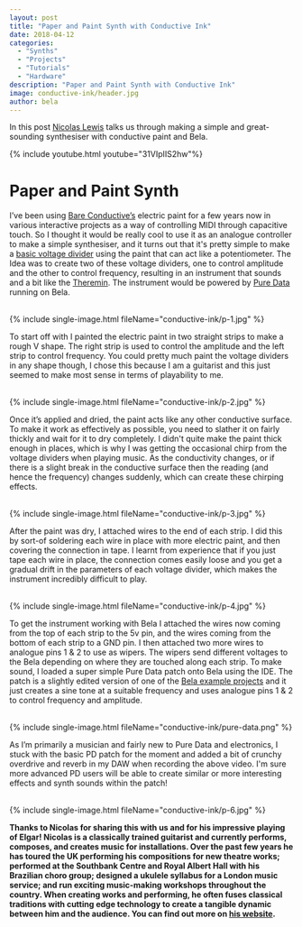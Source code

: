 ```yaml
---
layout: post
title: "Paper and Paint Synth with Conductive Ink"
date: 2018-04-12
categories:
  - "Synths"
  - "Projects"
  - "Tutorials"
  - "Hardware"
description: "Paper and Paint Synth with Conductive Ink"
image: conductive-ink/header.jpg
author: bela
---
```


In this post [Nicolas Lewis](http://nicolaslewis.com/) talks us through making a simple and great-sounding synthesiser with conductive paint and Bela.

{% include youtube.html youtube="31VIpIIS2hw"%}

# Paper and Paint Synth

I’ve been using [Bare Conductive’s](https://www.bareconductive.com/) electric paint for a few years now in various interactive projects as a way of controlling MIDI through capacitive touch. So I thought it would be really cool to use it as an analogue controller to make a simple synthesiser, and it turns out that it's pretty simple to make a [basic voltage divider](https://www.bareconductive.com/make/making-a-potentiometer-with-electric-paint/) using the paint that can act like a potentiometer.
The Idea was to create two of these voltage dividers, one to control amplitude and the other to control frequency, resulting in an instrument that sounds and a bit like the [Theremin](http://120years.net/the-thereminleon-termensoviet-union1922/). The instrument would be powered by [Pure Data](https://github.com/BelaPlatform/Bela/wiki/Running-Puredata-patches-on-Bela) running on Bela.
<br />
<br />

{% include single-image.html fileName="conductive-ink/p-1.jpg" %}

To start off with I painted the electric paint in two straight strips to make a rough V shape. The right strip is used to control the amplitude and the left strip to control frequency. You could pretty much paint the voltage dividers in any shape though, I chose this because I am a guitarist and this just seemed to make most sense in terms of playability to me. 
<br />
<br />

{% include single-image.html fileName="conductive-ink/p-2.jpg" %}


Once it’s applied and dried, the paint acts like any other conductive surface. To make it work as effectively as possible, you need to slather it on fairly thickly and wait for it to dry completely. I didn't quite make the paint thick enough in places, which is why I was getting the occasional chirp from the voltage dividers when playing music. As the conductivity changes, or if there is a slight break in the conductive surface then the reading (and hence the frequency) changes suddenly, which can create these chirping effects.
<br />
<br />

{% include single-image.html fileName="conductive-ink/p-3.jpg" %}

After the paint was dry, I attached wires to the end of each strip. I did this by sort-of soldering each wire in place with more electric paint, and then covering the connection in tape. I learnt from experience that if you just tape each wire in place, the connection comes easily loose and you get a gradual drift in the parameters of each voltage divider, which makes the instrument incredibly difficult to play.
<br />
<br />

{% include single-image.html fileName="conductive-ink/p-4.jpg" %}

To get the instrument working with Bela I attached the wires now coming from the top of each strip to the 5v pin, and the wires coming from the bottom of each strip to a GND pin. I then attached two more wires to analogue pins 1 & 2 to use as wipers. The wipers send different voltages to the Bela depending on where they are touched along each strip. To make sound, I loaded a super simple Pure Data patch onto Bela using the IDE. The patch is a slightly edited version of one of the [Bela example projects](https://github.com/BelaPlatform/Bela/tree/master/examples/08-PureData) and it just creates a sine tone at a suitable frequency and uses analogue pins 1 & 2 to control frequency and amplitude. 
<br />
<br />

{% include single-image.html fileName="conductive-ink/pure-data.png" %}

As I’m primarily a musician and fairly new to Pure Data and electronics, I stuck with the basic PD patch for the moment and added a bit of crunchy overdrive and reverb in my DAW when recording the above video. I'm sure more advanced PD users will be able to create similar or more interesting effects and synth sounds within the patch!
<br />
<br />

{% include single-image.html fileName="conductive-ink/p-6.jpg" %}

**Thanks to Nicolas for sharing this with us and for his impressive playing of Elgar! Nicolas is a classically trained guitarist and currently performs, composes, and creates music for installations. Over the past few years he has toured the UK performing his compositions for new theatre works; performed at the Southbank Centre and Royal Albert Hall with his Brazilian choro group; designed a ukulele syllabus for a London music service; and run exciting music-making workshops throughout the country. When creating works and performing, he often fuses classical traditions with cutting edge technology to create a tangible dynamic between him and the audience. You can find out more on [his website](http://nicolaslewis.com/).**



